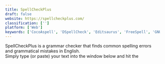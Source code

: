 ```yaml
---
title: SpellCheckPlus
draft: false 
website: https://spellcheckplus.com/
classification: ['']
platform: ['Web']
keywords: ['CocoAspell', 'DSpellCheck', 'Editsaurus', 'FreeSpell', 'GNU Aspell', 'Ginger', 'Grammalecte', 'Grammarian PRO2', 'Grammarly', 'Ludwig.guru', 'ProWritingAid', 'Slick Write', 'VirtualWritingTutor', 'ispell', 'tinySpell']
---
```

SpellCheckPlus is a grammar checker that finds common spelling errors and grammatical mistakes in English.<br />Simply type (or paste) your text into the window below and hit the
